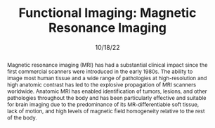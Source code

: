 ---
title: "Functional Imaging: Magnetic Resonance Imaging"

date: 10/18/22
authors_string: Peter Bandettini
authors:
   - Peter Bandettini
author_ids:
   - peter_bandettini
journal: ''
volume: 
issue: 
pages: 3323-3349
book_title: 'Neuroscience in the 21st Century'
publisher: 'Springer International Publishing'
isbn: 
abstract: 'Magnetic resonance imaging (MRI) has had a substantial clinical impact since the first commercial scanners were introduced in the early 1980s. The ability to image most human tissue and a wide range of pathologies at high-resolution and high anatomic contrast has led to the explosive propagation of MRI scanners worldwide. Anatomic MRI has enabled identification of tumors, lesions, and other pathologies throughout the body and has been particularly effective and suitable for brain imaging due to the predominance of its MR-differentiable soft tissue, lack of motion, and high levels of magnetic field homogeneity relative to the rest of the body.'
project_id: education
paper_url: https://link.springer.com/referenceworkentry/10.1007/978-3-030-88832-9_150
doi: 10.1007/978-3-030-88832-9_150
data_loc: ''
code_loc: ''
file: '/assets/publications/'
file_name: ''
type: book_chapter
pub_str: 'In: Neuroscience in the 21st Century (10/1)'
layout: publication 
---